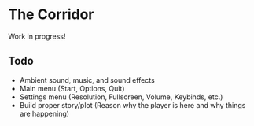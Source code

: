 # The Corridor

Work in progress!
<br>

<!-- <img src="https://github.com/Andrew32A/the-corridor/blob/main/Images/demo.gif" align="center"> -->

<!-- <details>
<summary>Screenshots</summary>
<img src="https://github.com/Andrew32A/the-corridor/blob/main/Images/screenshot1.png" align="center">
</details> -->

## Todo

- Ambient sound, music, and sound effects
- Main menu (Start, Options, Quit)
- Settings menu (Resolution, Fullscreen, Volume, Keybinds, etc.)
- Build proper story/plot (Reason why the player is here and why things are happening)
